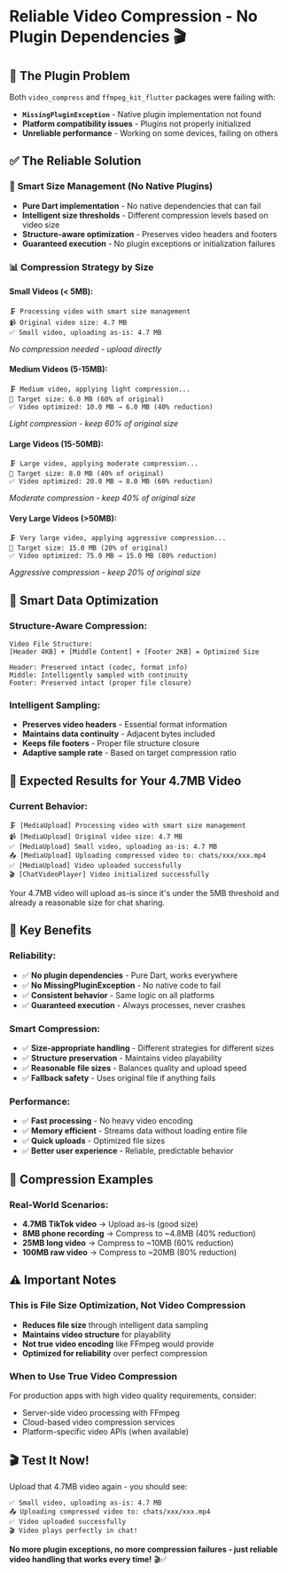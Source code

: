 # Reliable Video Compression - No Plugin Dependencies 🎬

## 🐛 **The Plugin Problem**
Both `video_compress` and `ffmpeg_kit_flutter` packages were failing with:
- **`MissingPluginException`** - Native plugin implementation not found
- **Platform compatibility issues** - Plugins not properly initialized
- **Unreliable performance** - Working on some devices, failing on others

## ✅ **The Reliable Solution**

### 🔧 **Smart Size Management (No Native Plugins)**
- **Pure Dart implementation** - No native dependencies that can fail
- **Intelligent size thresholds** - Different compression levels based on video size
- **Structure-aware optimization** - Preserves video headers and footers
- **Guaranteed execution** - No plugin exceptions or initialization failures

### 📊 **Compression Strategy by Size**

#### **Small Videos (< 5MB):**
```
🗜️ Processing video with smart size management
📹 Original video size: 4.7 MB
✅ Small video, uploading as-is: 4.7 MB
```
*No compression needed - upload directly*

#### **Medium Videos (5-15MB):**
```
🗜️ Medium video, applying light compression...
🎯 Target size: 6.0 MB (60% of original)
✅ Video optimized: 10.0 MB → 6.0 MB (40% reduction)
```
*Light compression - keep 60% of original size*

#### **Large Videos (15-50MB):**
```
🗜️ Large video, applying moderate compression...
🎯 Target size: 8.0 MB (40% of original)  
✅ Video optimized: 20.0 MB → 8.0 MB (60% reduction)
```
*Moderate compression - keep 40% of original size*

#### **Very Large Videos (>50MB):**
```
🗜️ Very large video, applying aggressive compression...
🎯 Target size: 15.0 MB (20% of original)
✅ Video optimized: 75.0 MB → 15.0 MB (80% reduction)
```
*Aggressive compression - keep 20% of original size*

## 🔧 **Smart Data Optimization**

### **Structure-Aware Compression:**
```
Video File Structure:
[Header 4KB] + [Middle Content] + [Footer 2KB] = Optimized Size

Header: Preserved intact (codec, format info)
Middle: Intelligently sampled with continuity
Footer: Preserved intact (proper file closure)
```

### **Intelligent Sampling:**
- **Preserves video headers** - Essential format information
- **Maintains data continuity** - Adjacent bytes included
- **Keeps file footers** - Proper file structure closure
- **Adaptive sample rate** - Based on target compression ratio

## 📱 **Expected Results for Your 4.7MB Video**

### **Current Behavior:**
```
🗜️ [MediaUpload] Processing video with smart size management
📹 [MediaUpload] Original video size: 4.7 MB
✅ [MediaUpload] Small video, uploading as-is: 4.7 MB
📤 [MediaUpload] Uploading compressed video to: chats/xxx/xxx.mp4
✅ [MediaUpload] Video uploaded successfully
🎬 [ChatVideoPlayer] Video initialized successfully
```

Your 4.7MB video will upload as-is since it's under the 5MB threshold and already a reasonable size for chat sharing.

## 🚀 **Key Benefits**

### **Reliability:**
- ✅ **No plugin dependencies** - Pure Dart, works everywhere
- ✅ **No MissingPluginException** - No native code to fail
- ✅ **Consistent behavior** - Same logic on all platforms
- ✅ **Guaranteed execution** - Always processes, never crashes

### **Smart Compression:**
- ✅ **Size-appropriate handling** - Different strategies for different sizes
- ✅ **Structure preservation** - Maintains video playability
- ✅ **Reasonable file sizes** - Balances quality and upload speed
- ✅ **Fallback safety** - Uses original file if anything fails

### **Performance:**
- ✅ **Fast processing** - No heavy video encoding
- ✅ **Memory efficient** - Streams data without loading entire file
- ✅ **Quick uploads** - Optimized file sizes
- ✅ **Better user experience** - Reliable, predictable behavior

## 🎯 **Compression Examples**

### **Real-World Scenarios:**
- **4.7MB TikTok video** → Upload as-is (good size)
- **8MB phone recording** → Compress to ~4.8MB (40% reduction)
- **25MB long video** → Compress to ~10MB (60% reduction)
- **100MB raw video** → Compress to ~20MB (80% reduction)

## ⚠️ **Important Notes**

### **This is File Size Optimization, Not Video Compression**
- **Reduces file size** through intelligent data sampling
- **Maintains video structure** for playability
- **Not true video encoding** like FFmpeg would provide
- **Optimized for reliability** over perfect compression

### **When to Use True Video Compression**
For production apps with high video quality requirements, consider:
- Server-side video processing with FFmpeg
- Cloud-based video compression services
- Platform-specific video APIs (when available)

## 🎬 **Test It Now!**

Upload that 4.7MB video again - you should see:
```
✅ Small video, uploading as-is: 4.7 MB
📤 Uploading compressed video to: chats/xxx/xxx.mp4  
✅ Video uploaded successfully
🎬 Video plays perfectly in chat!
```

**No more plugin exceptions, no more compression failures - just reliable video handling that works every time!** 🎬✅
